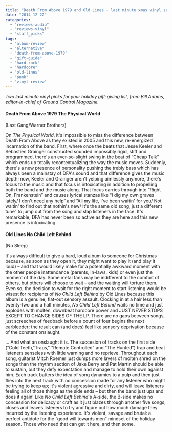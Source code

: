 ```yaml
---
title: "Death From Above 1979 and Old Lines - last minute xmas vinyl suggestions"
date: "2014-12-22"
categories: 
  - "reviews-audio"
  - "reviews-vinyl"
  - "staff_picks"
tags: 
  - "album-review"
  - "alternative"
  - "death-from-above-1979"
  - "gift-guide"
  - "hard-rock"
  - "hardcore"
  - "old-lines"
  - "punk"
  - "vinyl-review"
---
```


_Two last minute vinyl picks for your holiday gift-giving list, from Bill Adams, editor-in-chief of Ground Control Magazine._

#### Death From Above 1979 The Physical World

(Last Gang/Warner Brothers)

On _The Physical World_, it's impossible to miss the difference between Death From Above as they existed in 2005 and this new, re-energized incarnation of the band. First, where once the beats that Jesse Keeler and Sebastien Grainger constructed sounded impossibly rigid, stiff and programmed, there's an ever-so-slight swing in the beat of “Cheap Talk” which ends up totally recontextualizing the way the music moves. Suddenly, there's a new presence of personality pushing the trebly bass which has always been a mainstay of DFA's sound and that difference gives the music depth; now, Keeler and Grainger aren't yelping aimlessly anymore, there's focus to the music and that focus is intoxicating in addition to propelling both the band and the music along. That focus carries through into “Right On, Frankenstein” and causes lyrical stanzas like “I dig my own graves lately/ I don't need any help” and “All my life, I've been waitin' for you/ Not waitin' to find out that nothin's new/ It's the same old song, just a different tune” to jump out from the song and slap listeners in the face. It's remarkable; DFA has never been so active as they are here and this new presence is intoxicating.

#### Old Lines No Child Left Behind

(No Sleep)

It's always difficult to give a hard, loud album to someone for Christmas because, as soon as they open it, they might want to play it (and play it loud) – and that would likely make for a potentially awkward moment with the other people inattendance (parents, in-laws, kids) or even just the moment of the day. Some metal fans may be indifferent to the comfort of others, but others will choose to wait – and the waiting will torture them. Even so, the decision to wait for the right moment to start listening would be wisest for recipients of _No Child Left Behind_ by Old Lines because this album is a genuine, flat-out sensory assault. Clocking in at a hair less than twenty-two and a half minutes, _No Child Left Behind_ waits no time and just explodes with molten, downbeat hardcore power and JUST NEVER STOPS EXCEPT TO CHANGE SIDES OF THE LP. There are no gaps between songs, just screeches of feedback before a count of four begins the next earbleeder; the result can (and does) feel like sensory deprivation because of the constant onslaught.

... And what an onslaught it is. The succesion of tracks on the first side (“Cold Teeth,"Traps," "Remote Controlled" and "The Hunted") trap and beat listeners senseless with little warning and no reprieve. Throughout each song, guitarist Mitch Roemer just dumps more layers of molten shred on the songs than the rhythm section of Jake Berry and Pat Martin should be able to sustain, but they defy expectation and manage to hold their own against him. Each track batters the idea of song dynamics to a pulp and then just flies into the next track with no concession made for any listener who might be trying to keep up; it's violent agressive and dirty, and will leave listeners feeling all of those things as the side ends – but then the band just ups and does it again! Like _No Child Left Behind_'s A-side, the B-side makes no concession for delicacy or craft as it just blazes through another five songs, closes and leaves listeners to try and figure out how much damage they incurred by the listening experience. It's violent, savage and brutal: a perfect antidote for the “good will towards men” mindset of the holiday season. Those who need that can get it here, and then some.
